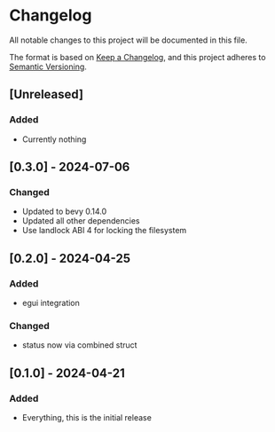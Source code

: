 # Changelog

All notable changes to this project will be documented in this file.

The format is based on [Keep a Changelog](https://keepachangelog.com/en/1.1.0/),
and this project adheres to [Semantic Versioning](https://semver.org/spec/v2.0.0.html).

<!--
## Template for new entry

## [X.Y.Z] - YYYY-MM-DD
### Added
### Changed
### Deprecated
### Removed
### Fixed
### Security
-->

## [Unreleased]

### Added

- Currently nothing

## [0.3.0] - 2024-07-06

### Changed

- Updated to bevy 0.14.0
- Updated all other dependencies
- Use landlock ABI 4 for locking the filesystem

## [0.2.0] - 2024-04-25

### Added

- egui integration
  
### Changed

- status now via combined struct

## [0.1.0] - 2024-04-21

### Added

- Everything, this is the initial release
